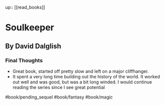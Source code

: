 up:: [[read_books]]

# Soulkeeper
## By David Dalglish
### Final Thoughts
- Great book, started off pretty slow and left on a major cliffhanger. 
- It spent a very long time building out the history of the world. It worked out well and was good, but was a bit long winded. I would continue reading the series since I see great potential

#book/pending_sequel 
#book/fantasy #book/magic